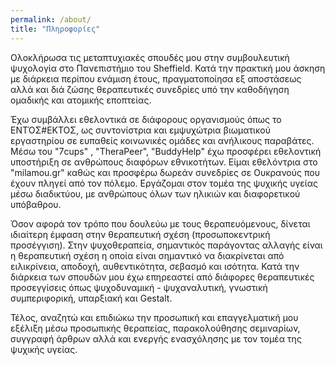 ```yaml
---
permalink: /about/
title: "Πληροφορίες"
---
```


Ολοκλήρωσα τις μεταπτυχιακές σπουδές μου στην συμβουλευτική ψυχολογία στο Πανεπιστήμιο του Sheffield. Κατά την  πρακτική μου άσκηση με διάρκεια περίπου ενάμιση έτους, πραγματοποίησα εξ αποστάσεως αλλά και διά ζώσης θεραπευτικές συνεδρίες υπό την καθοδήγηση ομαδικής και ατομικής εποπτείας.

Έχω συμβάλλει εθελοντικά σε διάφορους οργανισμούς όπως το ΕΝΤΌΣ#ΕΚΤΟΣ, ως συντονίστρια και εμψυχώτρια βιωματικού εργαστηρίου σε ευπαθείς κοινωνικές ομάδες και ανήλικους παραβάτες. Μέσω του "7cups" , "TheraPeer", "BuddyHelp" έχω προσφέρει εθελοντική υποστήριξη σε ανθρώπους διαφόρων εθνικοτήτων. Είμαι εθελόντρια στο "milamou.gr" καθώς και προσφέρω δωρεάν συνεδρίες σε Ουκρανούς που έχουν πληγεί από τον πόλεμο. Εργάζομαι στον τομέα της ψυχικής υγείας μέσω διαδικτύου, με ανθρώπους όλων των ηλικιών και διαφορετικού υπόβαθρου.

Όσον αφορά τον τρόπο που δουλεύω με τους θεραπευόμενους, δίνεται ιδιαίτερη έμφαση στην θεραπευτική σχέση (προσωποκεντρική προσέγγιση). Στην ψυχοθεραπεία, σημαντικός παράγοντας αλλαγής είναι η θεραπευτική σχέση η οποία είναι σημαντικό να διακρίνεται από ειλικρίνεια, αποδοχή, αυθεντικότητα, σεβασμό και ισότητα. Κατά την διάρκεια των σπουδών μου έχω επηρεαστεί από διάφορες θεραπευτικές προσεγγίσεις όπως ψυχοδυναμική - ψυχαναλυτική, γνωστική συμπεριφορική, υπαρξιακή και Gestalt.

Τέλος, αναζητώ και επιδιώκω την προσωπική και επαγγελματική μου εξέλιξη μέσω προσωπικής θεραπείας, παρακολούθησης σεμιναρίων, συγγραφή άρθρων αλλά και ενεργής ενασχόλησης με τον τομέα της ψυχικής υγείας.
